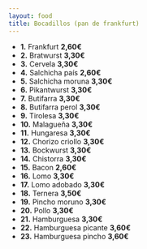 ```yaml
---
layout: food
title: Bocadillos (pan de frankfurt)
---
```


* **1.** Frankfurt **2,60€**
* **2.** Bratwurst **3,30€**
* **3.** Cervela **3,30€**
* **4.** Salchicha país **2,60€**
* **5.** Salchicha moruna **3,30€**
* **6.** Pikantwurst **3,30€**
* **7.** Butifarra **3,30€**
* **8.** Butifarra perol **3,30€**
* **9.** Tirolesa **3,30€**
* **10.** Malagueña **3,30€**
* **11.** Hungaresa **3,30€**
* **12.** Chorizo criollo **3,30€**
* **13.** Bockwurst **3,30€**
* **14.** Chistorra **3,30€**
* **15.** Bacon **2,60€**
* **16.** Lomo **3,30€**
* **17.** Lomo adobado **3,30€**
* **18.** Ternera **3,50€**
* **19.** Pincho moruno **3,30€**
* **20.** Pollo **3,30€**
* **21.** Hamburguesa **3,30€**
* **22.** Hamburguesa picante **3,60€**
* **23.** Hamburguesa pincho **3,60€**

